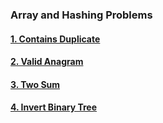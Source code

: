 ### Array and Hashing Problems

#### [1. Contains Duplicate](problem/p1.md)

#### [2. Valid Anagram](problem/P2.md)

#### [3. Two Sum](problem/P3.md)

#### [4. Invert Binary Tree](problem/P4.md)

